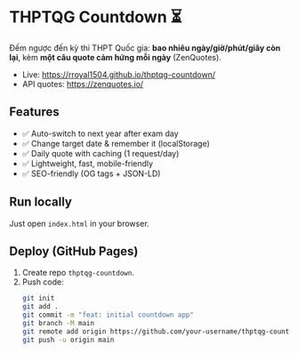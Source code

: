 # THPTQG Countdown ⏳

Đếm ngược đến kỳ thi THPT Quốc gia: **bao nhiêu ngày/giờ/phút/giây còn lại**, kèm **một câu quote cảm hứng mỗi ngày** (ZenQuotes).

- Live: https://rroyal1504.github.io/thptqg-countdown/
- API quotes: https://zenquotes.io/

## Features
- ✅ Auto-switch to next year after exam day
- ✅ Change target date & remember it (localStorage)
- ✅ Daily quote with caching (1 request/day)
- ✅ Lightweight, fast, mobile-friendly
- ✅ SEO-friendly (OG tags + JSON-LD)

## Run locally
Just open `index.html` in your browser.

## Deploy (GitHub Pages)
1. Create repo `thptqg-countdown`.
2. Push code:
   ```bash
   git init
   git add .
   git commit -m "feat: initial countdown app"
   git branch -M main
   git remote add origin https://github.com/your-username/thptqg-countdown.git
   git push -u origin main
